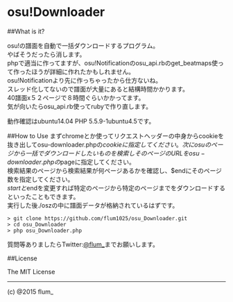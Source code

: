 ﻿osu!Downloader
===========

##What is it?

osu!の譜面を自動で一括ダウンロードするプログラム。  
やばそうだったら消します。  
phpで適当に作ってますが、osu!Notificationのosu_api.rbのget_beatmaps使って作ったほうが詳細に作れたかもしれません。  
osu!Notificationより先に作っちゃったから仕方ないね。  
スレッド化してないので譜面が大量にあると結構時間かかります。  
40譜面x５２ページで８時間ぐらいかかってます。  
気が向いたらosu_api.rb使ってrubyで作り直します。  
  
動作確認はubuntu14.04 PHP 5.5.9-1ubuntu4.5です。

##How to Use
まずchromeとか使ってリクエストヘッダーの中身からcookieを抜き出してosu-downloader.phpの$cookieに指定してください。  
次にosuのページから一括でダウンロードしたいものを検索しそのページのURLをosu-downloader.phpの$pageに指定してください。  
検索結果のページから検索結果が何ページあるかを確認し、$endにそのページ数を指定してください。  
$startと$endを変更すれば特定のページから特定のページまでをダウンロードするといったこともできます。  
実行した後./oszの中に譜面データが格納されているはずです。  
```
> git clone https://github.com/flum1025/osu_Downloader.git
> cd osu_Downloader
> php osu_Downloader.php

```


質問等ありましたらTwitter:[@flum_](https://twitter.com/flum_)までお願いします。

##License

The MIT License

-------
(c) @2015 flum_
